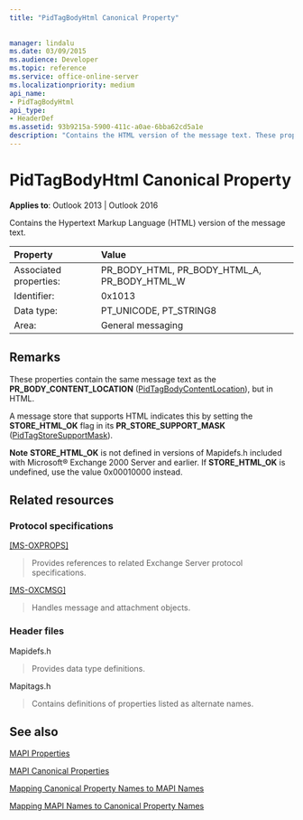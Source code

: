 ```yaml
---
title: "PidTagBodyHtml Canonical Property"
 
 
manager: lindalu
ms.date: 03/09/2015
ms.audience: Developer
ms.topic: reference
ms.service: office-online-server
ms.localizationpriority: medium
api_name:
- PidTagBodyHtml
api_type:
- HeaderDef
ms.assetid: 93b9215a-5900-411c-a0ae-6bba62cd5a1e
description: "Contains the HTML version of the message text. These properties contain the same message text as the PR_BODY_CONTENT_LOCATION, but in HTML."
---
```


# PidTagBodyHtml Canonical Property

  
  
**Applies to**: Outlook 2013 | Outlook 2016 
  
Contains the Hypertext Markup Language (HTML) version of the message text. 
  
|Property |Value |
|:-----|:-----|
|Associated properties:  <br/> |PR_BODY_HTML, PR_BODY_HTML_A, PR_BODY_HTML_W  <br/> |
|Identifier:  <br/> |0x1013  <br/> |
|Data type:  <br/> |PT_UNICODE, PT_STRING8  <br/> |
|Area:  <br/> |General messaging  <br/> |
   
## Remarks

These properties contain the same message text as the **PR_BODY_CONTENT_LOCATION** ([PidTagBodyContentLocation](pidtagbodycontentlocation-canonical-property.md)), but in HTML. 
  
A message store that supports HTML indicates this by setting the **STORE_HTML_OK** flag in its **PR_STORE_SUPPORT_MASK** ([PidTagStoreSupportMask](pidtagstoresupportmask-canonical-property.md)). 
  
 **Note** **STORE_HTML_OK** is not defined in versions of Mapidefs.h included with Microsoft® Exchange 2000 Server and earlier. If **STORE_HTML_OK** is undefined, use the value 0x00010000 instead. 
  
## Related resources

### Protocol specifications

[[MS-OXPROPS]](https://msdn.microsoft.com/library/f6ab1613-aefe-447d-a49c-18217230b148%28Office.15%29.aspx)
  
> Provides references to related Exchange Server protocol specifications.
    
[[MS-OXCMSG]](https://msdn.microsoft.com/library/7fd7ec40-deec-4c06-9493-1bc06b349682%28Office.15%29.aspx)
  
> Handles message and attachment objects.
    
### Header files

Mapidefs.h
  
> Provides data type definitions.
    
Mapitags.h
  
> Contains definitions of properties listed as alternate names.
    
## See also



[MAPI Properties](mapi-properties.md)
  
[MAPI Canonical Properties](mapi-canonical-properties.md)
  
[Mapping Canonical Property Names to MAPI Names](mapping-canonical-property-names-to-mapi-names.md)
  
[Mapping MAPI Names to Canonical Property Names](mapping-mapi-names-to-canonical-property-names.md)

